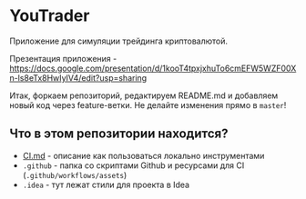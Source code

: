 # YouTrader
Приложение для симуляции трейдинга криптовалютой.

Презентация приложения - https://docs.google.com/presentation/d/1kooT4tpxjxhuTo6cmEFW5WZF00Xn-ls8eTx8HwIyIV4/edit?usp=sharing

Итак, форкаем репозиторий, редактируем README.md и добавляем новый код через feature-ветки. Не делайте изменения прямо в `master`!

## Что в этом репозитории находится?

- [CI.md](./CI.md) - описание как пользоваться локально инструментами
- `.github` - папка со скриптами Github и ресурсами для CI (`.github/workflows/assets`)
- `.idea` - тут лежат стили для проекта в Idea
